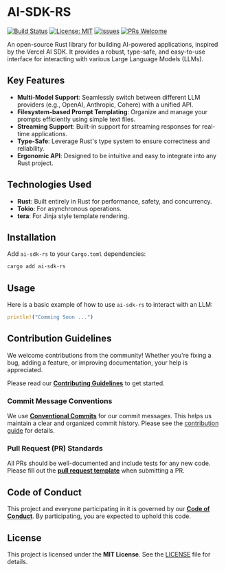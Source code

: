 # AI-SDK-RS

[![Build Status](https://github.com/lazyai/ai-sdk-rs/actions/workflows/ci.yml/badge.svg)](https://github.com/lazyai/ai-sdk-rs/actions/workflows/ci.yml)
[![License: MIT](https://img.shields.io/badge/License-MIT-yellow.svg)](https://opensource.org/licenses/MIT)
[![Issues](https://img.shields.io/github/issues/lazyai/ai-sdk-rs)](https://github.com/lazyai/ai-sdk-rs/issues)
[![PRs Welcome](https://img.shields.io/badge/PRs-welcome-brightgreen.svg)](https://github.com/lazyai/ai-sdk-rs/pulls)

An open-source Rust library for building AI-powered applications, inspired by the Vercel AI SDK. It provides a robust, type-safe, and easy-to-use interface for interacting with various Large Language Models (LLMs).

## Key Features

- **Multi-Model Support**: Seamlessly switch between different LLM providers (e.g., OpenAI, Anthropic, Cohere) with a unified API.
- **Filesystem-based Prompt Templating**: Organize and manage your prompts efficiently using simple text files.
- **Streaming Support**: Built-in support for streaming responses for real-time applications.
- **Type-Safe**: Leverage Rust's type system to ensure correctness and reliability.
- **Ergonomic API**: Designed to be intuitive and easy to integrate into any Rust project.

## Technologies Used

- **Rust**: Built entirely in Rust for performance, safety, and concurrency.
- **Tokio**: For asynchronous operations.
- **tera**: For Jinja style template rendering.

## Installation

Add `ai-sdk-rs` to your `Cargo.toml` dependencies:

```sh
cargo add ai-sdk-rs
```

## Usage

Here is a basic example of how to use `ai-sdk-rs` to interact with an LLM:

```rust
println!("Comming Soon ...")
```

## Contribution Guidelines

We welcome contributions from the community! Whether you're fixing a bug, adding a feature, or improving documentation, your help is appreciated.

Please read our [**Contributing Guidelines**](./.github/CONTRIBUTING.md) to get started.

### Commit Message Conventions

We use [**Conventional Commits**](https://www.conventionalcommits.org/en/v1.0.0/) for our commit messages. This helps us maintain a clear and organized commit history. Please see the [contribution guide](./.github/CONTRIBUTING.md#commit-messages) for details.

### Pull Request (PR) Standards

All PRs should be well-documented and include tests for any new code. Please fill out the [**pull request template**](./.github/pull_request_template.md) when submitting a PR.

## Code of Conduct

This project and everyone participating in it is governed by our [**Code of Conduct**](https://github.com/[your-username]/[your-repo]/blob/main/.github/CONTRIBUTING.md#code-of-conduct). By participating, you are expected to uphold this code.

## License

This project is licensed under the **MIT License**. See the [LICENSE](./LICENSE) file for details.
